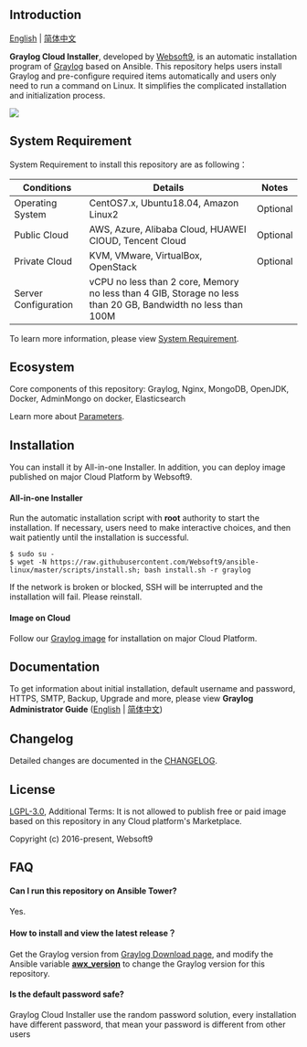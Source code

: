 ## Introduction

[English](/README.md) | [简体中文](/README_zh.md)  

**Graylog Cloud Installer**, developed by [Websoft9](https://www.websoft9.com), is an automatic installation program of [Graylog](https://www.graylog.org/) based on Ansible. This repository helps users install Graylog and pre-configure required items automatically and users only need to run a command on Linux. It simplifies the complicated installation and initialization process.  

![](https://libs.websoft9.com/Websoft9/DocsPicture/en/graylog/graylog-gui-websoft9.png)

## System Requirement

System Requirement to install this repository are as following：

| Conditions       | Details                               | Notes                |
| -------------- | ----------------------------------- | -------------------- |
| Operating System   | CentOS7.x, Ubuntu18.04, Amazon Linux2 | Optional                 |
| Public Cloud     | AWS, Azure, Alibaba Cloud, HUAWEI ClOUD, Tencent Cloud    | Optional                 |
| Private Cloud     | KVM, VMware, VirtualBox, OpenStack    | Optional                 |
| Server Configuration | vCPU no less than 2 core, Memory no less than  4 GIB, Storage no less than 20 GB, Bandwidth no less than 100M ||

To learn more information, please view [System Requirement](https://docs.graylog.org/en/3.3/pages/installation.html#system-requirements).

## Ecosystem

Core components of this repository: Graylog, Nginx, MongoDB, OpenJDK, Docker, AdminMongo on docker, Elasticsearch

Learn more about [Parameters](/docs/stack-components.md).

## Installation

You can install it by All-in-one Installer. In addition, you can deploy image published on major Cloud Platform by Websoft9.

#### All-in-one Installer

Run the automatic installation script with **root** authority to start the installation. If necessary, users need to make interactive choices, and then wait patiently until the installation is successful.

```
$ sudo su -
$ wget -N https://raw.githubusercontent.com/Websoft9/ansible-linux/master/scripts/install.sh; bash install.sh -r graylog
```

If the network is broken or blocked, SSH will be interrupted and the installation will fail. Please reinstall.

#### Image on Cloud 

Follow our [Graylog image](https://apps.websoft9.com/graylog) for installation on major Cloud Platform.

## Documentation

To get information about initial installation, default username and password, HTTPS, SMTP, Backup, Upgrade and more, please view **Graylog Administrator Guide** ([English](https://support.websoft9.com/docs/graylog) | [简体中文](https://support.websoft9.com/docs/graylog/zh))

## Changelog

Detailed changes are documented in the [CHANGELOG](/CHANGELOG.md).

## License

[LGPL-3.0](/License.md), Additional Terms: It is not allowed to publish free or paid image based on this repository in any Cloud platform's Marketplace.

Copyright (c) 2016-present, Websoft9

## FAQ

#### Can I run this repository on Ansible Tower? 

Yes.

#### How to install and view the latest release？

Get the Graylog version from [Graylog Download page](https://www.graylog.org/downloads#open-source), and modify the Ansible variable **[awx_version](/roles/ansible/defaults/main.yml)** to change the Graylog version for this repository. 

#### Is the default password safe?

Graylog Cloud Installer use the random password solution, every installation have different password, that mean your password is different from other users
